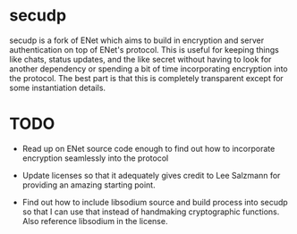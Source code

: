 # secudp

secudp is a fork of ENet which aims to build
in encryption and server authentication on 
top of ENet's protocol. This is useful for keeping
things like chats, status updates, and the like
secret without having to look for another dependency
or spending a bit of time incorporating encryption
into the protocol. The best part is that this is
completely transparent except for some instantiation
details.

# TODO

* Read up on ENet source code enough to find out how
  to incorporate encryption seamlessly into the protocol

* Update licenses so that it adequately gives credit to
  Lee Salzmann for providing an amazing starting point.

* Find out how to include libsodium source and build process
  into secudp so that I can use that instead of handmaking
  cryptographic functions. Also reference libsodium in
  the license.


